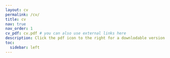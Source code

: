 ```yaml
---
layout: cv
permalink: /cv/
title: cv
nav: true
nav_order: 1
cv_pdf: cv.pdf # you can also use external links here
description: Click the pdf icon to the right for a downlodable version of my cv!
toc:
  sidebar: left
---
```


